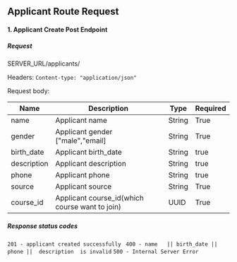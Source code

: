## Applicant Route Request

#### 1. Applicant Create Post Endpoint

#####   Request

SERVER_URL/applicants/

Headers:
        `Content-type: "application/json"`


Request body:

| Name      | Description    | Type  | Required |
| --------- | -----------    |------ | -------  |
| name      | Applicant name   | String       |  True        |
| gender      | Applicant gender ["male","email]   | String       |  True        |
| birth_date  | Applicant birth_date        | String       | true         |
| description  | Applicant description        | String       | true         |
| phone  | Applicant phone        | String       | true         |
| source      | Applicant source   | String       |  True        |
| course_id      | Applicant course_id(which course want to join)  | UUID       |  True        |


 ##### Response status codes

`201 - applicant created successfully `
`400 - name   || birth_date || phone ||  description  is invalid`
`500 - Internal Server Error`  



